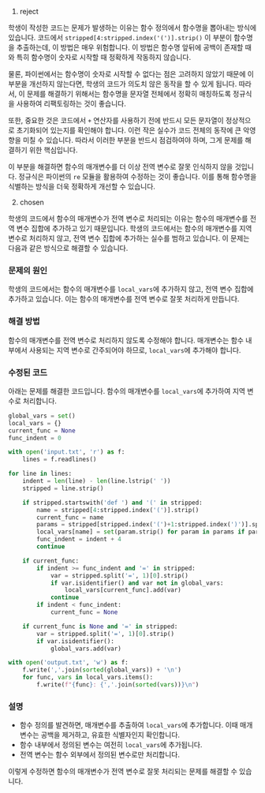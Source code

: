 1. reject

학생이 작성한 코드는 문제가 발생하는 이유는 함수 정의에서 함수명을 뽑아내는 방식에 있습니다. 코드에서 `stripped[4:stripped.index('(')].strip()` 이 부분이 함수명을 추출하는데, 이 방법은 매우 위험합니다. 이 방법은 함수명 앞뒤에 공백이 존재할 때와 특히 함수명이 숫자로 시작할 때 정확하게 작동하지 않습니다. 

물론, 파이썬에서는 함수명이 숫자로 시작할 수 없다는 점은 고려하지 않았기 때문에 이 부분을 개선하지 않는다면, 학생의 코드가 의도치 않은 동작을 할 수 있게 됩니다. 따라서, 이 문제를 해결하기 위해서는 함수명을 문자열 전체에서 정확히 매칭하도록 정규식을 사용하여 리팩토링하는 것이 좋습니다. 

또한, 중요한 것은 코드에서 `+` 연산자를 사용하기 전에 반드시 모든 문자열이 정상적으로 초기화되어 있는지를 확인해야 합니다. 이런 작은 실수가 코드 전체의 동작에 큰 악영향을 미칠 수 있습니다. 따라서 이러한 부분을 반드시 점검하여야 하며, 그게 문제를 해결하기 위한 핵심입니다.

이 부분을 해결하면 함수의 매개변수를 더 이상 전역 변수로 잘못 인식하지 않을 것입니다. 정규식은 파이썬의 `re` 모듈을 활용하여 수정하는 것이 좋습니다. 이를 통해 함수명을 식별하는 방식을 더욱 정확하게 개선할 수 있습니다.

2. chosen

학생의 코드에서 함수의 매개변수가 전역 변수로 처리되는 이유는 함수의 매개변수를 전역 변수 집합에 추가하고 있기 때문입니다. 학생의 코드에서는 함수의 매개변수를 지역 변수로 처리하지 않고, 전역 변수 집합에 추가하는 실수를 범하고 있습니다. 이 문제는 다음과 같은 방식으로 해결할 수 있습니다.

### 문제의 원인
학생의 코드에서는 함수의 매개변수를 `local_vars`에 추가하지 않고, 전역 변수 집합에 추가하고 있습니다. 이는 함수의 매개변수를 전역 변수로 잘못 처리하게 만듭니다.

### 해결 방법
함수의 매개변수를 전역 변수로 처리하지 않도록 수정해야 합니다. 매개변수는 함수 내부에서 사용되는 지역 변수로 간주되어야 하므로, `local_vars`에 추가해야 합니다.

### 수정된 코드
아래는 문제를 해결한 코드입니다. 함수의 매개변수를 `local_vars`에 추가하여 지역 변수로 처리합니다.

```python
global_vars = set()
local_vars = {}
current_func = None
func_indent = 0

with open('input.txt', 'r') as f:
    lines = f.readlines()

for line in lines:
    indent = len(line) - len(line.lstrip(' '))
    stripped = line.strip()

    if stripped.startswith('def ') and '(' in stripped:
        name = stripped[4:stripped.index('(')].strip()
        current_func = name
        params = stripped[stripped.index('(')+1:stripped.index(')')].split(',')
        local_vars[name] = set(param.strip() for param in params if param.strip())  # 매개변수를 초기 지역 변수로 추가
        func_indent = indent + 4
        continue

    if current_func:
        if indent >= func_indent and '=' in stripped:
            var = stripped.split('=', 1)[0].strip()
            if var.isidentifier() and var not in global_vars:
                local_vars[current_func].add(var)
            continue
        if indent < func_indent:
            current_func = None

    if current_func is None and '=' in stripped:
        var = stripped.split('=', 1)[0].strip()
        if var.isidentifier():
            global_vars.add(var)

with open('output.txt', 'w') as f:
    f.write(','.join(sorted(global_vars)) + '\n')
    for func, vars in local_vars.items():
        f.write(f"{func}: {','.join(sorted(vars))}\n")
```

### 설명
- 함수 정의를 발견하면, 매개변수를 추출하여 `local_vars`에 추가합니다. 이때 매개변수는 공백을 제거하고, 유효한 식별자인지 확인합니다.
- 함수 내부에서 정의된 변수는 여전히 `local_vars`에 추가됩니다.
- 전역 변수는 함수 외부에서 정의된 변수로만 처리합니다.

이렇게 수정하면 함수의 매개변수가 전역 변수로 잘못 처리되는 문제를 해결할 수 있습니다.
